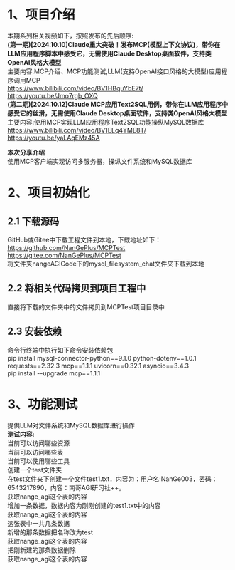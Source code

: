 # 1、项目介绍
本期系列相关视频如下，按照发布的先后顺序:                      
**(第一期)[2024.10.10]Claude重大突破！发布MCP(模型上下文协议)，带你在LLM应用程序脚本中感受它，无需使用Claude Desktop桌面软件，支持类OpenAI风格大模型**               
主要内容:MCP介绍、MCP功能测试,LLM(支持OpenAI接口风格的大模型)应用程序调用MCP               
https://www.bilibili.com/video/BV1HBquYbE7t/                          
https://youtu.be/Jmo7rgb_OXQ               
**(第二期)[2024.10.12]Claude MCP应用Text2SQL用例，带你在LLM应用程序中感受它的丝滑，无需使用Claude Desktop桌面软件，支持类OpenAI风格大模型**               
主要内容:使用MCP实现LLM应用程序Text2SQL功能操纵MySQL数据库                   
https://www.bilibili.com/video/BV1ELq4YME8T/                     
https://youtu.be/yaLAqEMz45A                   

**本次分享介绍**                                
使用MCP客户端实现访问多服务器，操纵文件系统和MySQL数据库                                                 


# 2、项目初始化
## 2.1 下载源码
GitHub或Gitee中下载工程文件到本地，下载地址如下：                
https://github.com/NanGePlus/MCPTest                                                               
https://gitee.com/NanGePlus/MCPTest                             
将文件夹nangeAGICode下的mysql_filesystem_chat文件夹下载到本地                            

## 2.2 将相关代码拷贝到项目工程中           
直接将下载的文件夹中的文件拷贝到MCPTest项目目录中               

## 2.3 安装依赖                        
命令行终端中执行如下命令安装依赖包                    
pip install mysql-connector-python==9.1.0 python-dotenv==1.0.1 requests==2.32.3 mcp==1.1.1 uvicorn==0.32.1 asyncio==3.4.3                              
pip install --upgrade mcp==1.1.1                                      


# 3、功能测试
提供LLM对文件系统和MySQL数据库进行操作                                                                             
**测试内容:**                             
当前可以访问哪些资源                    
当前可以访问哪些表                   
当前可以使用哪些工具                         
创建一个test文件夹                      
在test文件夹下创建一个文件test1.txt，内容为：用户名:NanGe003，密码：6543217890，内容：南哥AGI研习社++。                    
获取nange_agi这个表的内容                    
增加一条数据，数据内容为刚刚创建的test1.txt中的内容                       
获取nange_agi这个表的内容                      
这张表中一共几条数据                                         
新增的那条数据把名称改为test                                    
获取nange_agi这个表的内容                     
把刚新建的那条数据删除                          
获取nange_agi这个表的内容                              




   



















